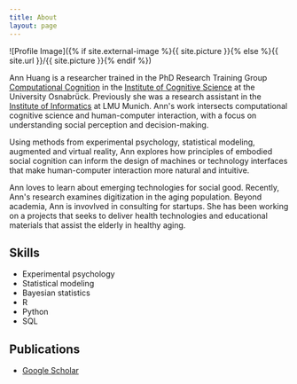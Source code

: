 ```yaml
---
title: About
layout: page
---
```

![Profile Image]({% if site.external-image %}{{ site.picture }}{% else %}{{ site.url }}/{{ site.picture }}{% endif %})

Ann Huang is a researcher trained in the PhD Research Training Group [Computational Cognition](https://cognition.uni-osnabrueck.de/research/) in the [Institute of Cognitive Science](https://www.uni-osnabrueck.de/fb8/en/ikw) at the University Osnabrück. Previously she was a research assistant in the [Institute of Informatics](https://www.en.um.informatik.uni-muenchen.de/index.html) at LMU Munich. Ann's work intersects computational cognitive science and human-computer interaction, with a focus on understanding social perception and decision-making.

Using methods from experimental psychology, statistical modeling, augmented and virtual reality, Ann explores how principles of embodied social cognition can inform the design of machines or technology interfaces that make human-computer interaction more natural and intuitive.

Ann loves to learn about emerging technologies for social good. Recently, Ann's research examines digitization in the aging population. Beyond academia, Ann is invovlved in consulting for startups. She has been working on a projects that seeks to deliver health technologies and educational materials that assist the elderly in healthy aging.

<h2>Skills</h2>

<ul class="skill-list">
	<li>Experimental psychology</li>
	<li>Statistical modeling</li>
	<li>Bayesian statistics</li>
	<li>R</li>
	<li>Python</li>
	<li>SQL</li>
</ul>

<h2>Publications</h2>

<ul>
	<li><a href="https://scholar.google.com/citations?user=8UxwXtsAAAAJ&hl=en">Google Scholar</a></li>
</ul>